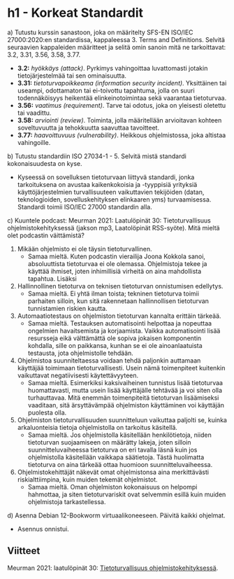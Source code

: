# h1 - Korkeat Standardit

a) Tutustu kurssin sanastoon, joka on määritelty SFS-EN ISO/IEC 27000:2020:en standardissa, kappaleessa 3. Terms and Definitions. Selvitä seuraavien kappaleiden määritteet ja selitä omin sanoin mitä ne tarkoittavat: 3.2, 3.31, 3.56, 3.58, 3.77.
- **3.2:** _hyökkäys (attack)_. Pyrkimys vahingoittaa luvattomasti jotakin tietojärjestelmää tai sen ominaisuutta.
- **3.31:** _tietoturvapoikkeama (information security incident)_. Yksittäinen tai useampi, odottamaton tai ei-toivottu tapahtuma, jolla on suuri todennäköisyys heikentää elinkeinotoimintaa sekä vaarantaa tietoturvaa.
- **3.56:** _vaatimus (requirement)_. Tarve tai odotus, joka on yleisesti oletettu tai vaadittu.
- **3.58:** _arviointi (review)_. Toiminta, jolla määritellään arvioitavan kohteen soveltuvuutta ja tehokkuutta saavuttaa tavoitteet.
- **3.77:** _haavoittuvuus (vulnerability)_. Heikkous ohjelmistossa, joka altistaa vahingoille.

b) Tutustu standardiin ISO 27034-1 - 5. Selvitä mistä standardi kokonaisuudesta on kyse.
- Kyseessä on sovelluksen tietoturvaan liittyvä standardi, jonka tarkoituksena on avustaa kaikenkokoisia ja -tyyppisiä yrityksiä käyttöjärjestelmien turvallisuuteen vaikuttavien tekijöiden (datan, teknologioiden, sovelluskehityksen elinkaaren yms) turvaamisessa. Standardi toimii ISO/IEC 27000 standardin alla.

c) Kuuntele podcast: Meurman 2021: Laatulöpinät 30: Tietoturvallisuus ohjelmistokehityksessä (jakson mp3, Laatolöpinät RSS-syöte). Mitä mieltä olet podcastin väittämistä?
1. Mikään ohjelmisto ei ole täysin tietoturvallinen.
   - Samaa mieltä. Kuten podcastin vierailija Joona Kokkola sanoi, absoluuttista tietoturvaa ei ole olemassa. Ohjelmistoja tekee ja käyttää ihmiset, joten inhimillisiä virheitä on aina mahdollista tapahtua. Lisäksi 
2. Hallinnollinen tietoturva on teknisen tietoturvan onnistumisen edellytys.
   - Samaa mieltä. Ei yhtä ilman toista; tekninen tietoturva toimii parhaiten silloin, kun sitä rakennetaan hallinnollisen tietoturvan tunnistamien riskien kautta.
3. Automaatiotestaus on ohjelmiston tietoturvan kannalta erittäin tärkeää.
   - Samaa mieltä. Testauksen automatisointi helpottaa ja nopeuttaa ongelmien havaitsemista ja korjaamista. Vaikka automatisointi lisää resursseja eikä välttämättä ole sopiva jokaisen komponentin kohdalla, sille on paikkansa, kunhan se ei ole ainoanlaatuista testausta, jota ohjelmistolle tehdään.
4. Ohjelmistoa suunniteltaessa voidaan tehdä paljonkin auttamaan käyttäjää toimimaan tietoturvallisesti. Usein nämä toimenpiteet kuitenkin vaikuttavat negatiivisesti käytettävyyteen.
   - Samaa mieltä. Esimerkiksi kaksivaiheinen tunnistus lisää tietoturvaa huomattavasti, mutta usein lisää käyttäjälle tehtävää ja voi siten olla turhauttavaa. Mitä enemmän toimenpiteitä tietoturvan lisäämiseksi vaaditaan, sitä ärsyttävämpää ohjelmiston käyttäminen voi käyttäjän puolesta olla.
5. Ohjelmiston tietoturvallisuuden suunnitteluun vaikuttaa paljolti se, kuinka arkaluonteisia tietoja ohjelmistolla on tarkoitus käsitellä.
   - Samaa mieltä. Jos ohjelmistolla käsitellään henkilötietoja, niiden tietoturvan suojaamiseen on määrätty lakeja, joten silloin suunnitteluvaiheessa tietoturva on eri tavalla läsnä kuin jos ohjelmistolla käsitellään vaikkapa säätietoja. Tästä huolimatta tietoturva on aina tärkeää ottaa huomioon suunnitteluvaiheessa.
6. Ohjelmistokehittäjät näkevät omat ohjelmistonsa aina merkittävästi riskialttiimpina, kuin muiden tekemät ohjelmistot.
    - Samaa mieltä. Oman ohjelmiston kokonaisuus on helpompi hahmottaa, ja siten tietoturvariskit ovat selvemmin esillä kuin muiden ohjelmistoja tarkastellessa.

d) Asenna Debian 12-Bookworm virtuaalikoneeseen. Päivitä kaikki ohjelmat.
- Asennus onnistui.

## Viitteet
Meurman 2021: laatulöpinät 30: [Tietoturvallisuus ohjelmistokehityksessä](https://www.arter.fi/podcast/laatulopinat-podcast-tietoturvallisuus-ohjelmistokehityksessa-tarkastele-kokonaisuutta-ja-hyodynna-viitekehykset/).
